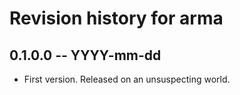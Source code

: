 # Revision history for arma

## 0.1.0.0 -- YYYY-mm-dd

* First version. Released on an unsuspecting world.
